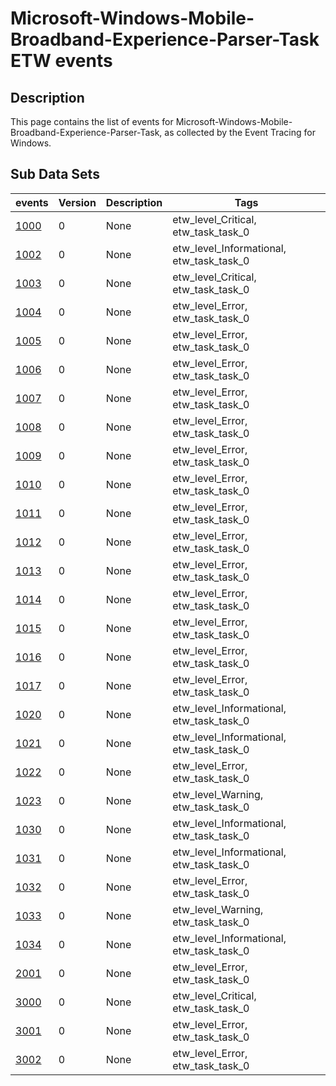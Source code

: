 # Microsoft-Windows-Mobile-Broadband-Experience-Parser-Task ETW events

## Description
This page contains the list of events for Microsoft-Windows-Mobile-Broadband-Experience-Parser-Task, as collected by the Event Tracing for Windows.

## Sub Data Sets
|events|Version|Description|Tags|
|---|---|---|---|
|[1000](events/event-1000.md)|0|None|etw_level_Critical, etw_task_task_0|
|[1002](events/event-1002.md)|0|None|etw_level_Informational, etw_task_task_0|
|[1003](events/event-1003.md)|0|None|etw_level_Critical, etw_task_task_0|
|[1004](events/event-1004.md)|0|None|etw_level_Error, etw_task_task_0|
|[1005](events/event-1005.md)|0|None|etw_level_Error, etw_task_task_0|
|[1006](events/event-1006.md)|0|None|etw_level_Error, etw_task_task_0|
|[1007](events/event-1007.md)|0|None|etw_level_Error, etw_task_task_0|
|[1008](events/event-1008.md)|0|None|etw_level_Error, etw_task_task_0|
|[1009](events/event-1009.md)|0|None|etw_level_Error, etw_task_task_0|
|[1010](events/event-1010.md)|0|None|etw_level_Error, etw_task_task_0|
|[1011](events/event-1011.md)|0|None|etw_level_Error, etw_task_task_0|
|[1012](events/event-1012.md)|0|None|etw_level_Error, etw_task_task_0|
|[1013](events/event-1013.md)|0|None|etw_level_Error, etw_task_task_0|
|[1014](events/event-1014.md)|0|None|etw_level_Error, etw_task_task_0|
|[1015](events/event-1015.md)|0|None|etw_level_Error, etw_task_task_0|
|[1016](events/event-1016.md)|0|None|etw_level_Error, etw_task_task_0|
|[1017](events/event-1017.md)|0|None|etw_level_Error, etw_task_task_0|
|[1020](events/event-1020.md)|0|None|etw_level_Informational, etw_task_task_0|
|[1021](events/event-1021.md)|0|None|etw_level_Informational, etw_task_task_0|
|[1022](events/event-1022.md)|0|None|etw_level_Error, etw_task_task_0|
|[1023](events/event-1023.md)|0|None|etw_level_Warning, etw_task_task_0|
|[1030](events/event-1030.md)|0|None|etw_level_Informational, etw_task_task_0|
|[1031](events/event-1031.md)|0|None|etw_level_Informational, etw_task_task_0|
|[1032](events/event-1032.md)|0|None|etw_level_Error, etw_task_task_0|
|[1033](events/event-1033.md)|0|None|etw_level_Warning, etw_task_task_0|
|[1034](events/event-1034.md)|0|None|etw_level_Informational, etw_task_task_0|
|[2001](events/event-2001.md)|0|None|etw_level_Error, etw_task_task_0|
|[3000](events/event-3000.md)|0|None|etw_level_Critical, etw_task_task_0|
|[3001](events/event-3001.md)|0|None|etw_level_Error, etw_task_task_0|
|[3002](events/event-3002.md)|0|None|etw_level_Error, etw_task_task_0|
